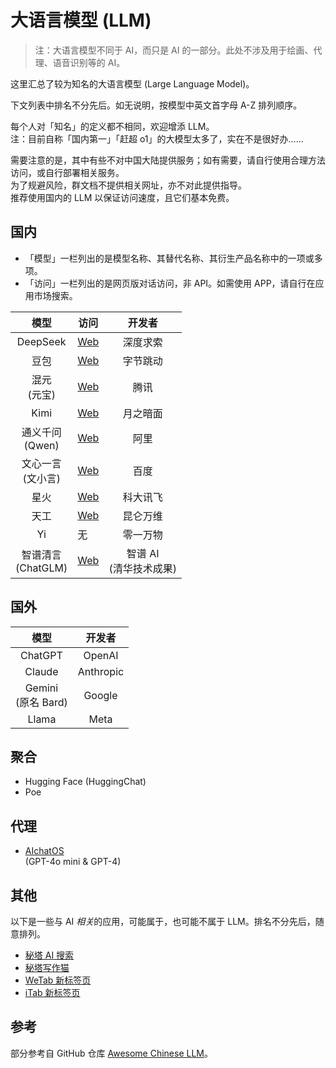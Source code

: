# 大语言模型 (LLM)

> 注：大语言模型不同于 AI，而只是 AI 的一部分。此处不涉及用于绘画、代理、语音识别等的 AI。

这里汇总了较为知名的大语言模型 (Large Language Model)。

下文列表中排名不分先后。如无说明，按模型中英文首字母 A-Z 排列顺序。

每个人对「知名」的定义都不相同，欢迎增添 LLM。  
注：目前自称「国内第一」「赶超 o1」的大模型太多了，实在不是很好办……

需要注意的是，其中有些不对中国大陆提供服务；如有需要，请自行使用合理方法访问，或自行部署相关服务。  
为了规避风险，群文档不提供相关网址，亦不对此提供指导。  
推荐使用国内的 LLM 以保证访问速度，且它们基本免费。

## 国内

- 「模型」一栏列出的是模型名称、其替代名称、其衍生产品名称中的一项或多项。
- 「访问」一栏列出的是网页版对话访问，非 API。如需使用 APP，请自行在应用市场搜索。

| 模型 | 访问 | 开发者 |
| :---: | --- | :---: |
| DeepSeek | [Web](https://www.deepseek.com/) | 深度求索 |
| 豆包 | [Web](https://www.doubao.com/) | 字节跳动 |
| 混元<br/>(元宝) | [Web](https://yuanbao.tencent.com/) | 腾讯 |
| Kimi | [Web](https://kimi.moonshot.cn/) | 月之暗面 |
| 通义千问<br/>(Qwen) | [Web](https://tongyi.aliyun.com/) | 阿里 |
| 文心一言<br/>(文小言) | [Web](https://yiyan.baidu.com/) | 百度 |
| 星火 | [Web](https://xinghuo.xfyun.cn/) | 科大讯飞 |
| 天工 | [Web](https://www.tiangong.cn/) | 昆仑万维 |
| Yi | 无 | 零一万物 |
| 智谱清言<br/>(ChatGLM) | [Web](https://chatglm.cn/) | 智谱 AI<br/>(清华技术成果) |

## 国外

| 模型 | 开发者 |
| :---: | :---: |
| ChatGPT | OpenAI |
| Claude | Anthropic |
| Gemini<br/>(原名 Bard) | Google |
| Llama | Meta |

## 聚合

- Hugging Face (HuggingChat)
- Poe

## 代理

- [AIchatOS](https://x.aichatos8.cn/)  
  (GPT-4o mini & GPT-4)

## 其他

以下是一些与 AI *相关*的应用，可能属于，也可能不属于 LLM。排名不分先后，随意排列。

- [秘塔 AI 搜索](https://metaso.cn/)
- [秘塔写作猫](https://xiezuocat.com/)
- [WeTab 新标签页](https://www.wetab.link/)
- [iTab 新标签页](https://www.itab.link/)

## 参考

部分参考自 GitHub 仓库 [Awesome Chinese LLM](https://github.com/HqWu-HITCS/Awesome-Chinese-LLM)。
